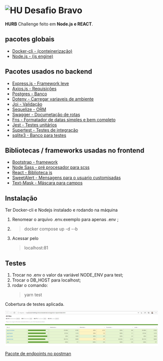 # <img src="https://avatars1.githubusercontent.com/u/7063040?v=4&s=200.jpg" alt="HU" width="24" /> Desafio Bravo

**HURB** Challenge feito em **Node.js e REACT**.

## pacotes globais
 - [Docker-cli - (conteinerização)](https://docs.docker.com/)
 - [Node.js - (js engine)](https://nodejs.org/en/)
## Pacotes usados no backend
 - [Express.js - Framework leve](https://expressjs.com/)
 - [Axios.js - Requisições](https://yarnpkg.com/package/axios)
 - [Postgres - Banco](https://yarnpkg.com/package/pg)
 - [Dotenv - Carregar variaveis de ambiente](https://yarnpkg.com/package/dotenv)
 - [Joi - Validação](https://yarnpkg.com/package/joi)
 - [Sequelize - ORM](https://yarnpkg.com/package/sequelize)
 - [Swagger - Documetação de rotas](https://yarnpkg.com/package/swagger-ui-express)
 - [Fns - Formatador de datas simples e bem completo](https://yarnpkg.com/package/date-fns)
 - [Jest - Testes unitários ](https://yarnpkg.com/package/jest)
 - [Supertest - Testes de integração](https://yarnpkg.com/package/supertest)
 - [sqlite3 - Banco para testes](https://yarnpkg.com/package/sqlite3)

## Bibliotecas / frameworks usadas no frontend

 - [Bootstrap - framework](https://yarnpkg.com/package/bootstrap)
 - [Node Sass - pré procesador para scss](https://yarnpkg.com/package/node-sass)
 - [React - Biblioteca js ](https://yarnpkg.com/package/node-sass)
 - [SweetAlert - Mensagens para o usuario customisadas ](https://yarnpkg.com/package/react-bootstrap-sweetalert)
 - [Text-Mask - Máscara para campos ](https://yarnpkg.com/package/text-mask-addons)


## Instalação

Ter Docker-cli e Nodejs instalado e rodando na máquina

1. Renomear o arquivo .env.exemplo para apenas .env ;
2. > docker compose up -d --b
3. Acessar pelo
    >localhost:81

## Testes

1. Trocar no .env o valor da variável NODE_ENV para test;
2. Trocar o DB_HOST para localhost;
2. rodar o comando:
    > yarn test

Cobertura de testes aplicada.
<p align="center">
  <img src="coverage.png" alt="Testes" />
</p>

[Pacote de endpoints no postman](HURB.postman_collection.json)